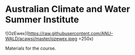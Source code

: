 # Australian Climate and Water Summer Institute

![OzEwex](https://raw.githubusercontent.com/ANU-WALD/acawsi/master/ozewex.jpeg =250x)

Materials for the course.
